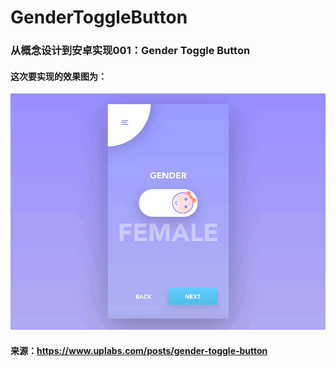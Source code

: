 # GenderToggleButton
### 从概念设计到安卓实现001：Gender Toggle Button
#### 这次要实现的效果图为：
![img](https://github.com/youyutongxue/GenderToggleButton/blob/master/app/src/main/java/com/virgil/gendertogglebutton/art/gender_toggle_button.gif) 

#### 来源：https://www.uplabs.com/posts/gender-toggle-button
